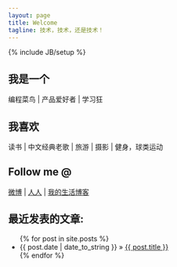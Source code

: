 ```yaml
---
layout: page
title: Welcome
tagline: 技术，技术，还是技术！
---
```

{% include JB/setup %}

## 我是一个
编程菜鸟 | 产品爱好者 | 学习狂

## 我喜欢
读书 | 中文经典老歌 | 旅游 | 摄影 | 健身，球类运动

## Follow me @
[微博](http://weibo.com/eric3300) | [人人](http://www.renren.com/248642647/profile) | [我的生活博客](http://lishen.sinaapp.com)

## 最近发表的文章:
<ul class="posts">
  {% for post in site.posts %}
    <li><span>{{ post.date | date_to_string }}</span> &raquo; <a href="{{ BASE_PATH }}{{ post.url }}">{{ post.title }}</a></li>
  {% endfor %}
</ul>



